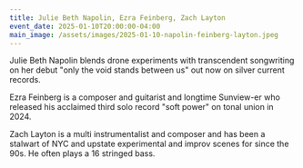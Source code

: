 ```yaml
---
title: Julie Beth Napolin, Ezra Feinberg, Zach Layton
event_date: 2025-01-10T20:00:00-04:00
main_image: /assets/images/2025-01-10-napolin-feinberg-layton.jpeg
---
```


Julie Beth Napolin blends drone experiments with transcendent songwriting on her
debut "only the void stands between us" out now on silver current records.

Ezra Feinberg is a composer and guitarist and longtime Sunview-er who released
his acclaimed third solo record "soft power" on tonal union in 2024.

Zach Layton is a multi instrumentalist and composer and has been a stalwart of
NYC and upstate experimental and improv scenes for since the 90s. He often plays
a 16 stringed bass.
